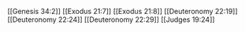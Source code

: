 [[Genesis 34:2]]
[[Exodus 21:7]]
[[Exodus 21:8]]
[[Deuteronomy 22:19]]
[[Deuteronomy 22:24]]
[[Deuteronomy 22:29]]
[[Judges 19:24]]
